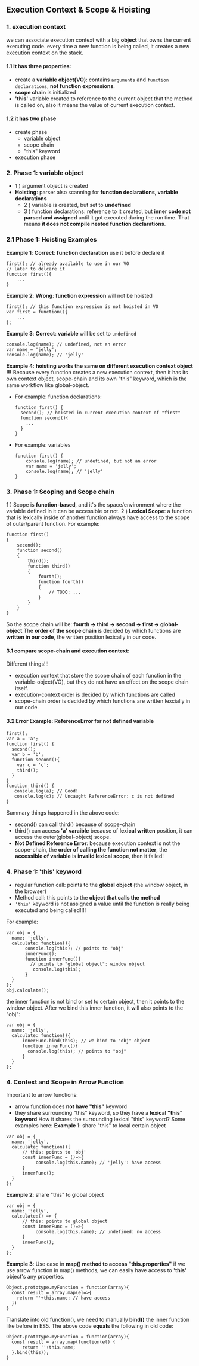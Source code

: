 ## Execution Context & Scope & Hoisting

### 1. execution context
we can associate execution context with a big **object** that owns the current executing code. every time a new function is being called, it creates a new execution context on the stack.
#### 1.1 It has  three properties:
* create a **variable object(VO)**: contains `arguments` and `function declarations`, **not function expressions**.
* **scope chain** is initialized
* **'this'** variable created to reference to the current object that the method is called on, also it means the value of current execution context.
#### 1.2  it has two phase
* create phase
	- variable object
	- scope chain
	- "this" keyword
* execution phase


### 2. Phase 1: variable object
* 1 ) argument object is created
* **Hoisting**:  parser also scanning for **function declarations, variable declarations**
	- 2 ) variable is created, but set to **undefined**
	- 3 ) function declarations: reference to it created, but **inner code not parsed and assigned** until it got executed during the run time. That means **it does not compile nested function declarations**.

### 2.1 Phase 1: Hoisting Examples
**Example 1**: **Correct**: **function declaration** use it before declare it
```
first(); // already available to use in our VO 
// later to delcare it
function first(){
	...
}
```
**Example 2**: **Wrong**: **function expression** will not be hoisted
```
first(); // this function expression is not hoisted in VO
var first = function(){
	...
};
```
**Example 3**: **Correct**: **variable** will be set to `undefined`
```
console.log(name); // undefined, not an error
var name = 'jelly';
console.log(name); // 'jelly'
```

**Example 4**: **hoisting works the same on different execution context object !!!**
Because every function creates a new execution context, then it has its own context object, scope-chain and its own "this" keyword, which is the same workflow like global-object.
* For example: function declarations:
	```
	function first() {
	  second(); // hoisted in current execution context of "first"
	  function second(){
	    ...
	  } 
	}
	```
* For example: variables
	```
	function first() {
		console.log(name); // undefined, but not an error
		var name = 'jelly'; 
		console.log(name); // 'jelly'
	}
	```

### 3. Phase 1: Scoping and Scope chain
1 ) Scope is **function-based**, and it's the space/environment where the variable defined in it can be accessible or not.
2 ) **Lexical Scope**: a function that is lexically inside of another function always have access to the scope of outer/parent function.
For example:
```
function first()  
{ 
	second();  
	function second()  
	{ 
		third();  
		function third()  
		{ 
			fourth();  	
			function fourth()  
			{  
				// TODO: ...
			}  
		}  
	}  
} 
```
So the scope chain will be:
**fourth ->  third -> second -> first -> global-object**
The **order of the scope chain** is decided by which functions are **written in our code**, the written position lexically in our code.

#### 3.1 compare scope-chain and execution context:
Different things!!!
* execution context that store the scope chain of each function in the variable-object(VO), but they do not have an effect on the scope chain itself.
* execution-context order is decided by which functions are called
* scope-chain order is decided by which functions are written lexcially in our code.

#### 3.2 Error Example: ReferenceError for not defined variable
```
first();
var a = 'a';
function first() {
  second();
  var b = 'b';
  function second(){
    var c = 'c';
    third();
  } 
}
function third() {
   console.log(a); // Good!
   console.log(c); // Uncaught ReferenceError: c is not defined
}
```
Summary things happened in the above code:
* second() can call third() because of scope-chain
* third() can access **'a' varaible** because of **lexical written** position, it can access the outer(global-object) scope.
* **Not Defined Reference Error**: because execution context is not the scope-chain, the **order of calling the function not matter**, the **accessible of variable** is **invalid lexical scope**, then it failed!

### 4. Phase 1: 'this' keyword
* regular function call: points to the **global object** (the window object, in the browser)
* Method call: this points to the **object that calls the method**
* `'this'` keyword is not assigned a value until the function is really being executed and being called!!!!

For example:
```
var obj = {
  name: 'jelly',
  calculate: function(){
       console.log(this); // points to "obj"
       innerFunc();
       function innerFunc(){
	     // points to "global object": window object
          console.log(this); 
       }
  }
};
obj.calculate();
```
the inner function is not bind or set to certain object, then it points to the window object.
After we bind this inner function, it will also points to the "obj":
```
var obj = {
  name: 'jelly',
  calculate: function(){
      innerFunc.bind(this); // we bind to "obj" object
      function innerFunc(){
        console.log(this); // points to "obj"
      }
  }
};
```

### 4. Context and Scope in Arrow Function
Important to arrow functions:
* arrow function does **not have "this"** keyword
* they share surrounding "this" keyword, so they have a **lexical "this" keyword**
How it shares the surrounding lexical "this" keyword? Some examples here:
**Example 1**: share "this" to local certain object
```
var obj = {
  name: 'jelly',
  calculate: function(){
      // this: points to 'obj'
      const innerFunc = ()=>{
           console.log(this.name); // 'jelly': have access
      }
      innerFunc();
  }
};
```

**Example 2**: share "this" to global object
```
var obj = {
  name: 'jelly',
  calculate:() => {
      // this: points to global object
      const innerFunc = ()=>{
           console.log(this.name); // undefined: no access
      }
      innerFunc();
  }
};
```
**Example 3**: Use case in **map() method to access "this.properties"**
if we use arrow function in map() methods, we can easily have access to **'this'** object's any properties.
```
Object.prototype.myFunction = function(array){
  const result = array.map(el=>{
    return ''+this.name; // have access
  })
}
```
Translate into old function(), we need to manually **bind()** the inner function like before in ES5. The above code **equals** the following in old code:
```
Object.prototype.myFunction = function(array){
  const result = array.map(function(el) {
      return ''+this.name; 
  }.bind(this));
}
```